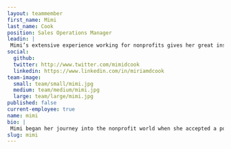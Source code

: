```yaml
---
layout: teammember
first_name: Mimi
last_name: Cook
position: Sales Operations Manager
leadin: |
 Mimi’s extensive experience working for nonprofits gives her great insight into their technology needs and challenges. She’s happiest when she’s helping those organizations use tech to connect with people and realize their goals.
social:
  github: 
  twitter: http://www.twitter.com/mimidcook
  linkedin: https://www.linkedin.com/in/miriamdcook
team-image:
  small: team/small/mimi.jpg
  medium: team/medium/mimi.jpg
  large: team/large/mimi.jpg
published: false
current-employee: true
name: mimi
bio: |
 Mimi began her journey into the nonprofit world when she accepted a position at the Nonprofit Technology Network (NTEN). She fell in love with the tight-knit nonprofit technology community and hasn’t looked back since. She’s run technology crash courses for nonprofit leadership, managed communications initiatives, and just about everything else under the sun. She’s deeply rooted in this world and knows all too well the many hurdles that these organizations face, which puts her in a great position to help them find the solutions to their technology woes. If she’s not getting lost in her research, then she’s probably biking, gardening, or working on one of her many creative writing projects.
slug: mimi
---
```


